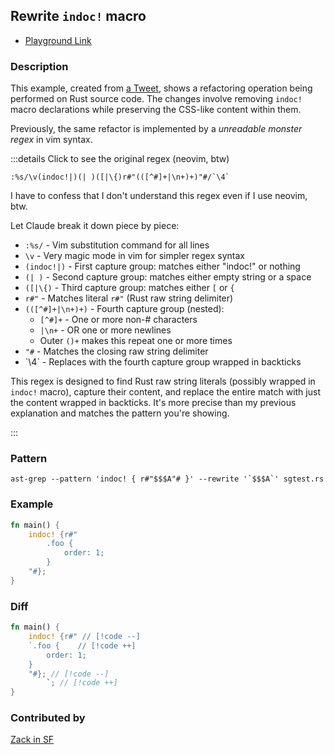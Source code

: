 ## Rewrite `indoc!` macro <Badge type="tip" text="Has Fix" />

- [Playground Link](/playground.html#eyJtb2RlIjoiUGF0Y2giLCJsYW5nIjoicnVzdCIsInF1ZXJ5IjoiaW5kb2MhIHsgciNcIiQkJEFcIiMgfSIsInJld3JpdGUiOiJgJCQkQWAiLCJzdHJpY3RuZXNzIjoicmVsYXhlZCIsInNlbGVjdG9yIjoiIiwiY29uZmlnIjoicnVsZTogXG4gYW55OlxuIC0gcGF0dGVybjogJFYgPT09ICRTRU5TRVRJVkVXT1JEXG4gLSBwYXR0ZXJuOiAkU0VOU0VUSVZFV09SRCA9PT0gJFZcbmNvbnN0cmFpbnRzOlxuICBTRU5TRVRJVkVXT1JEOlxuICAgIHJlZ2V4OiBwYXNzd29yZCIsInNvdXJjZSI6ImZuIG1haW4oKSB7XG4gICAgaW5kb2MhIHtyI1wiXG4gICAgICAgIC5mb28ge1xuICAgICAgICAgICAgb3JkZXI6IDE7XG4gICAgICAgIH1cbiAgICBcIiN9O1xufSJ9)

### Description

This example, created from [a Tweet](https://x.com/zack_overflow/status/1885065128590401551), shows a refactoring operation being performed on Rust source code. The changes involve removing `indoc!` macro declarations while preserving the CSS-like content within them.

Previously, the same refactor is implemented by a _unreadable monster regex_ in vim syntax.

:::details Click to see the original regex (neovim, btw)

```vimscript
:%s/\v(indoc!|)(| )([|\{)r#"(([^#]+|\n+)+)"#/`\4`
```

I have to confess that I don't understand this regex even if I use neovim, btw.

Let Claude break it down piece by piece:

- `:%s/` - Vim substitution command for all lines
- `\v` - Very magic mode in vim for simpler regex syntax
- `(indoc!|)` - First capture group: matches either "indoc!" or nothing
- `(| )` - Second capture group: matches either empty string or a space
- `([|\{)` - Third capture group: matches either `[` or `{`
- `r#"` - Matches literal `r#"` (Rust raw string delimiter)
- `(([^#]+|\n+)+)` - Fourth capture group (nested):
  - `[^#]+` - One or more non-# characters
  - `|\n+` - OR one or more newlines
  - Outer `()+` makes this repeat one or more times
- `"#` - Matches the closing raw string delimiter
- \`\4\` - Replaces with the fourth capture group wrapped in backticks

This regex is designed to find Rust raw string literals (possibly wrapped in `indoc!` macro), capture their content, and replace the entire match with just the content wrapped in backticks. It's more precise than my previous explanation and matches the pattern you're showing.

:::

<!-- Use pattern in the example. Delete this section if use YAML. -->

### Pattern

```shell
ast-grep --pattern 'indoc! { r#"$$$A"# }' --rewrite '`$$$A`' sgtest.rs
```

### Example

<!-- highlight matched code in curly-brace {lineNum} -->

```rs {2-6}
fn main() {
    indoc! {r#"
        .foo {
            order: 1;
        }
    "#};
}
```

### Diff

<!-- use // [!code --] and // [!code ++] to annotate diff -->

```rs
fn main() {
    indoc! {r#" // [!code --]
    `.foo {    // [!code ++]
        order: 1;
    }
    "#}; // [!code --]
        `; // [!code ++]
}
```

### Contributed by

[Zack in SF](https://x.com/zack_overflow)
